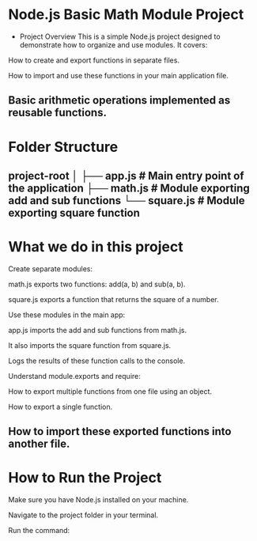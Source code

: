#  Node.js Basic Math Module Project
* Project Overview
This is a simple Node.js project designed to demonstrate how to organize and use modules. It covers:

How to create and export functions in separate files.

How to import and use these functions in your main application file.

Basic arithmetic operations implemented as reusable functions.
------------------------------------------------------------------------------------
# Folder Structure
project-root
│
├── app.js         # Main entry point of the application
├── math.js        # Module exporting add and sub functions
└── square.js      # Module exporting square function
---------------------------------------------------------------------------------------
# What we do in this project
Create separate modules:

math.js exports two functions: add(a, b) and sub(a, b).

square.js exports a function that returns the square of a number.

Use these modules in the main app:

app.js imports the add and sub functions from math.js.

It also imports the square function from square.js.

Logs the results of these function calls to the console.

Understand module.exports and require:

How to export multiple functions from one file using an object.

How to export a single function.

How to import these exported functions into another file.
--------------------------------------------------------------------------------------------
# How to Run the Project
Make sure you have Node.js installed on your machine.

Navigate to the project folder in your terminal.

Run the command:

<!-- node app.js -->